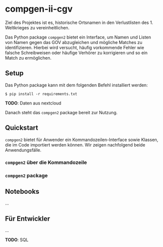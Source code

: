 # compgen-ii-cgv
Ziel des Projektes ist es, historische Ortsnamen in den Verlustlisten des 1. Weltkrieges zu vereinheitlichen.

Das Python package `compgen2` bietet ein Interface, um Namen und Listen von Namen gegen das GOV abzugleichen und mögliche Matches zu identifizieren. Hierbei wird versucht, häufig vorkommende Fehler wie falsche Schreibweisen oder häufige Verhörer zu korrigieren und so ein Match zu ermöglichen. 

## Setup
Das Python package kann mit dem folgenden Befehl installiert werden:
```
$ pip install -r requirements.txt
```

**TODO**: Daten aus nextcloud

Danach steht das `compgen2` package bereit zur Nutzung.

## Quickstart
`compgen2` bietet für Anwender ein Kommandozeilen-Interface sowie Klassen, die im Code importiert werden können. Wir zeigen nachfolgend beide Anwendungsfälle.

### `compgen2` über die Kommandozeile


### `compgen2` package


## Notebooks
...

## Für Entwickler
...

**TODO**: SQL
